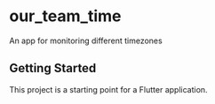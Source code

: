 # our_team_time

An app for monitoring different timezones

## Getting Started

This project is a starting point for a Flutter application.

